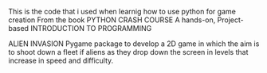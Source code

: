 This is the code that i used when learnig how to use python for game creation 
From the book 
PYTHON CRASH COURSE
A hands-on, Project-based
INTRODUCTION TO PROGRAMMING

ALIEN INVASION
Pygame package to develop a 2D game in which the aim is to shoot down a fleet if aliens as they drop down the screen in levels that increase in speed and difficulty.

